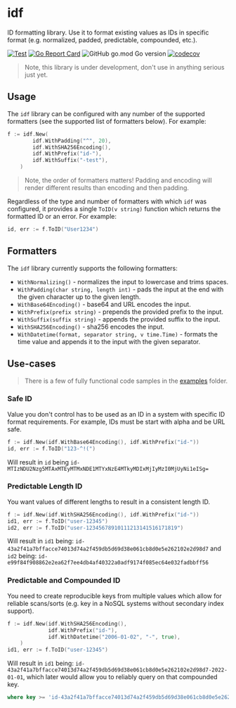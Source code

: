 # idf

ID formatting library. Use it to format existing values as IDs in specific format (e.g. normalized, padded, predictable, compounded, etc.).

[![Test](https://github.com/mchmarny/idf/actions/workflows/test-on-push.yaml/badge.svg?branch=main)](https://github.com/mchmarny/idf/actions/workflows/test-on-push.yaml) [![Go Report Card](https://goreportcard.com/badge/github.com/mchmarny/idf)](https://goreportcard.com/report/github.com/mchmarny/idf) ![GitHub go.mod Go version](https://img.shields.io/github/go-mod/go-version/mchmarny/idf) [![codecov](https://codecov.io/gh/mchmarny/idf/branch/main/graph/badge.svg?token=00H8S7GMPP)](https://codecov.io/gh/mchmarny/idf)

> Note, this library is under development, don't use in anything serious just yet. 

## Usage

The `idf` library can be configured with any number of the supported formatters (see the supported list of formatters below). For example:

```go
f := idf.New(
        idf.WithPadding("^", 20),
		idf.WithSHA256Encoding(),
		idf.WithPrefix("id-"),
		idf.WithSuffix("-test"),
    )
```

> Note, the order of formatters matters! Padding and encoding will render different results than encoding and then padding. 

Regardless of the type and number of formatters with which `idf` was configured, it provides a single `ToID(v string)` function which returns the formatted ID or an error. For example: 

```go
id, err := f.ToID("User1234")
```

## Formatters

The `idf` library currently supports the following formatters:

* `WithNormalizing()` - normalizes the input to lowercase and trims spaces.
* `WithPadding(char string, length int)` - pads the input at the end with the given character up to the given length.
* `WithBase64Encoding()` - base64 and URL encodes the input.
* `WithPrefix(prefix string)` - prepends the provided prefix to the input.
* `WithSuffix(suffix string)` - appends the provided suffix to the input.
* `WithSHA256Encoding()` - sha256 encodes the input.
* `WithDatetime(format, separator string, v time.Time)` - formats the time value and appends it to the input with the given separator. 

## Use-cases

> There is a few of fully functional code samples in the [examples](./examples) folder.

### Safe ID

Value you don't control has to be used as an ID in a system with specific ID format requirements. For example, IDs must be start with alpha and be URL safe. 

```go
f := idf.New(idf.WithBase64Encoding(), idf.WithPrefix("id-"))
id, err := f.ToID("123-^!(")
```

Will result in `id` being `id-MTIzNDU2Nzg5MTAxMTEyMTMxNDE1MTYxNzE4MTkyMDIxMjIyMzI0MjUyNi1eISg=`

### Predictable Length ID

You want values of different lengths to result in a consistent length ID.

```go
f := idf.New(idf.WithSHA256Encoding(), idf.WithPrefix("id-"))
id1, err := f.ToID("user-12345")
id2, err := f.ToID("user-12345678910111213141516171819")
```

Will result in `id1` being:
`id-43a2f41a7bffacce74013d74a2f459db5d69d38e061cb8d0e5e262102e2d98d7` 
and `id2` being: 
`id-e99f84f908862e2ea62f7ee4db4af40322a0adf9174f085ec64e032fadbbff56`

### Predictable and Compounded ID

You need to create reproducible keys from multiple values which allow for reliable scans/sorts (e.g. key in a NoSQL systems without secondary index support).

```go
f := idf.New(idf.WithSHA256Encoding(), 
             idf.WithPrefix("id-"), 
			 idf.WithDatetime("2006-01-02", "-", true),
	)
id1, err := f.ToID("user-12345")
```

Will result in `id1` being: `id-43a2f41a7bffacce74013d74a2f459db5d69d38e061cb8d0e5e262102e2d98d7-2022-01-01`, which later would allow you to reliably query on that compounded key. 

```sql
where key >= 'id-43a2f41a7bffacce74013d74a2f459db5d69d38e061cb8d0e5e262102e2d98d7-2022-01-01' and key <= 'id-43a2f41a7bffacce74013d74a2f459db5d69d38e061cb8d0e5e262102e2d98d7-2022-01-31'
```